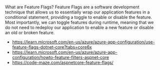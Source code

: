 What are Feature Flags?
Feature Flags are a software development technique that allows us to essentially wrap our application features in a conditional statement, providing a toggle to enable or disable the feature. Most importantly, we can toggle features during runtime, meaning that we do not need to redeploy our application to enable a new feature or disable an old or broken feature.

- https://learn.microsoft.com/en-us/azure/azure-app-configuration/use-feature-flags-dotnet-core?tabs=core6x
- https://learn.microsoft.com/en-us/azure/azure-app-configuration/howto-feature-filters-aspnet-core
- https://code-maze.com/aspnetcore-feature-flags/